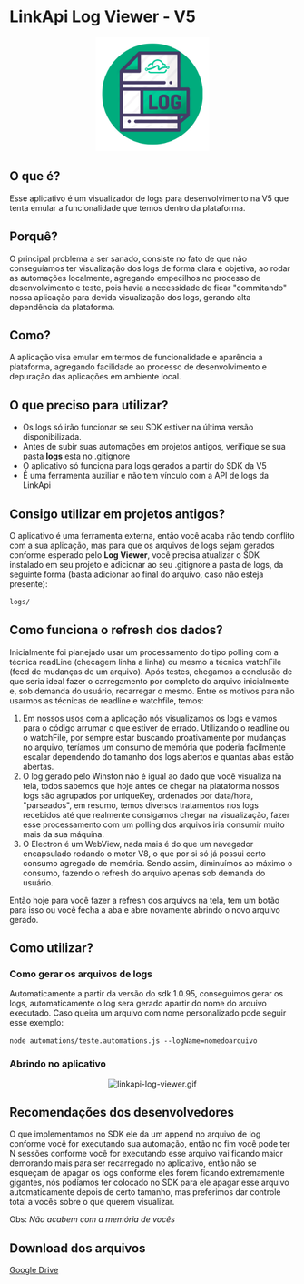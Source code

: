 # LinkApi Log Viewer - V5

<div  align="center">
	<img style="width: 200px;" src="build/log-file.png" />
</div>

## O que é?

Esse aplicativo é um visualizador de logs para desenvolvimento na V5 que tenta emular a funcionalidade que temos dentro da plataforma. 

## Porquê?

O principal problema a ser sanado, consiste no fato de que não conseguíamos ter visualização dos logs de forma clara e objetiva, ao rodar as automações localmente, agregando empecilhos no processo de desenvolvimento e teste, pois havia a necessidade de ficar "commitando" nossa aplicação para devida visualização dos logs, gerando alta dependência da plataforma.

## Como?

A aplicação visa emular em termos de funcionalidade e aparência a plataforma, agregando facilidade ao processo de desenvolvimento e depuração das aplicações em ambiente local.

## O que preciso para utilizar?

- Os logs só irão funcionar se seu SDK estiver na última versão disponibilizada.
- Antes de subir suas automações em projetos antigos, verifique se sua pasta **logs** esta no .gitignore
- O aplicativo só funciona para logs gerados a partir do SDK da V5
- É uma ferramenta auxiliar e não tem vínculo com a API de logs da LinkApi

## Consigo utilizar em projetos antigos?

O aplicativo é uma ferramenta externa, então você acaba não tendo conflito com a sua aplicação, mas para que os arquivos de logs sejam gerados conforme esperado pelo **Log Viewer**, você precisa atualizar o SDK instalado em seu projeto e adicionar ao seu .gitignore a pasta de logs, da seguinte forma (basta adicionar ao final do arquivo, caso não esteja presente):

```bash
logs/
```

## Como funciona o refresh dos dados?

Inicialmente foi planejado usar um processamento do tipo polling com a técnica readLine (checagem linha a linha) ou mesmo a técnica watchFile (feed de mudanças de um arquivo). Após testes, chegamos a conclusão de que seria ideal fazer o carregamento por completo do arquivo inicialmente e, sob demanda do usuário, recarregar o mesmo. Entre os motivos para não usarmos as técnicas de readline e watchfile, temos:

1. Em nossos usos com a aplicação nós visualizamos os logs e vamos para o código arrumar o que estiver de errado. Utilizando o readline ou o watchFile, por sempre estar buscando proativamente por mudanças no arquivo, teríamos um consumo de memória que poderia facilmente escalar dependendo do tamanho dos logs abertos e quantas abas estão abertas.
2. O log gerado pelo Winston não é igual ao dado que você visualiza na tela, todos sabemos que hoje antes de chegar na plataforma nossos logs são agrupados por uniqueKey, ordenados por data/hora, "parseados", em resumo, temos diversos tratamentos nos logs recebidos até que realmente consigamos chegar na visualização, fazer esse processamento com um polling dos arquivos iria consumir muito mais da sua máquina.
3. O Electron é um WebView, nada mais é do que um navegador encapsulado rodando o motor V8, o que por si só já possui certo consumo agregado de memória. Sendo assim, diminuímos ao máximo o consumo, fazendo o refresh do arquivo apenas sob demanda do usuário.

Então hoje para você fazer a refresh dos arquivos na tela, tem um botão para isso ou você fecha a aba e abre novamente abrindo o novo arquivo gerado.

## Como utilizar?
### Como gerar os arquivos de logs
Automaticamente a partir da versão do sdk 1.0.95, conseguimos gerar os logs, automaticamente o log sera gerado apartir do nome do arquivo executado. Caso queira um arquivo com nome personalizado pode seguir esse exemplo:

`node automations/teste.automations.js --logName=nomedoarquivo`

### Abrindo no aplicativo
<div align="center"> 
	<img src="build/linkapi-log-viewer.gif" alt="linkapi-log-viewer.gif" border="0" />
</div>

## Recomendações dos desenvolvedores

O que implementamos no SDK ele da um append no arquivo de log conforme você for executando sua automação, então no fim você pode ter N sessões conforme você for executando esse arquivo vai ficando maior demorando mais para ser recarregado no aplicativo, então não se esqueçam de apagar os logs conforme eles forem ficando extremamente gigantes, nós podíamos ter colocado no SDK para ele apagar esse arquivo automaticamente depois de certo tamanho, mas preferimos dar controle total a vocês sobre o que querem visualizar. 

Obs: *Não acabem com a memória de vocês*

## Download dos arquivos
[Google Drive](https://drive.google.com/drive/u/5/folders/1x5OSAzhYZdsdNnzwWFE-LrJhY0vYggEV "Google Drive")
